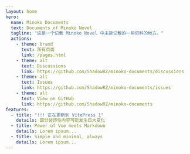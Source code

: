 ```yaml
---
layout: home
hero:
  name: Minoko Documents
  text: Documents of Minoko Novel
  tagline: "这是一个记载 Minoko Novel 中未能记载的一些资料的地方。"
  actions:
    - theme: brand
      text: 所有页面
      link: /pages.html
    - theme: alt
      text: Discussions
      link: https://github.com/ShadowRZ/minoko-documents/discussions
    - theme: alt
      text: Issues
      link: https://github.com/ShadowRZ/minoko-documents/issues
    - theme: alt
      text: View on GitHub
      link: https://github.com/ShadowRZ/minoko-documents
features:
  - title: "!!! 正在更新到 VitePress 1"
    details: 部分装饰性内容可能发生巨大变化
  - title: Power of Vue meets Markdown
    details: Lorem ipsum...
  - title: Simple and minimal, always
    details: Lorem ipsum...
---
```

